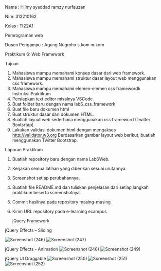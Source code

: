 Nama : Hilmy syaddad ramzy nurfauzan

Nim: 312210162

Kelas : TI22A1


Pemrograman web

Dosen Pengampu : Agung Nugroho s.kom m.kom







Praktikum 6: Web Framework

Tujuan
1. Mahasiswa mampu memahami konsep dasar dari web framework.
2. Mahasiswa mampu memahami struktur dasar layout web menggunakan css framework.
3. Mahasiswa mampu memahami elemen-elemen css framewordk
Instruksi Praktikum
1. Persiapkan text editor misalnya VSCode.
2. Buat folder baru dengan nama lab6_css_framework
3. Buat file baru dokumen html
4. Buat struktur dasar dari dokumen HTML.
5. Buatlah layout web sederhana menggunakan css frameword (Twitter Bootsrtap).
6. Lakukan validasi dokumen html dengan mengakses http://validator.w3.org
Berdasarkan gambar layout web berikut, buatlah menggunakan Twitter Bootstrap.




Laporan Praktikum

1. Buatlah repository baru dengan nama Lab6Web.
   
2. Kerjakan semua latihan yang diberikan sesuai urutannya.
  
3. Screenshot setiap perubahannya.
  
4. Buatlah file README.md dan tuliskan penjelasan dari setiap langkah praktikum beserta
screenshotnya.

5. Commit hasilnya pada repository masing-masing.
  
6. Kirim URL repository pada e-learning ecampus

   jQuery Framework
   
jQuery Effects – Sliding

   ![Screenshot (246)](https://github.com/Hilmyramzy/lab6_web/assets/115677769/bd71b7e1-d720-4248-aa65-dc7ac2e63c12)
   ![Screenshot (247)](https://github.com/Hilmyramzy/lab6_web/assets/115677769/786ea012-8fdf-4459-9c08-b7f9cad00f05)

   jQuery Effects - Animation
   ![Screenshot (248)](https://github.com/Hilmyramzy/lab6_web/assets/115677769/bde87630-9b83-4b72-b2bc-9255c9cd6002)
   ![Screenshot (249)](https://github.com/Hilmyramzy/lab6_web/assets/115677769/79ccad51-b769-4ddf-b751-04bb66f0a8e9)

   jQuery UI Draggable
   ![Screenshot (250)](https://github.com/Hilmyramzy/lab6_web/assets/115677769/437faf83-c250-43f6-8c30-7ca81f9420b5)
   ![Screenshot (251)](https://github.com/Hilmyramzy/lab6_web/assets/115677769/032a6ae7-4125-4fe3-898a-3984f4b0f217)
   ![Screenshot (252)](https://github.com/Hilmyramzy/lab6_web/assets/115677769/5c5c29a8-dfc0-4341-b6b8-805fb387709f)






